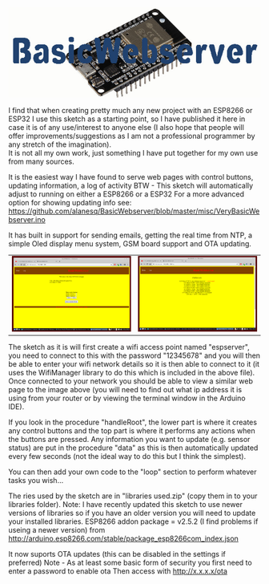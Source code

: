 <p align="center"><img src="/Images/BasicWebserver.jpg"/></p>
                    
I find that when creating pretty much any new project with an ESP8266 or ESP32 I use this sketch as a starting point, 
so I have published it here in case it is of any use/interest to anyone else (I also hope that people will offer 
improvements/suggestions as I am not a professional programmer by any stretch of the imagination).  
It is not all my own work, just something I have put together for my own use from many sources.

It is the easiest way I have found to serve web pages with control buttons, updating information, a log of activity
BTW - This sketch will automatically adjust to running on either a ESP8266 or a ESP32
For a more advanced option for showing updating info see: https://github.com/alanesq/BasicWebserver/blob/master/misc/VeryBasicWebserver.ino

It has built in support for sending emails, getting the real time from NTP, a simple Oled display menu system, GSM board support and OTA updating.

<table><tr>
  <td><img src="/Images/Screenshot1.png" /></td>
  <td><img src="/Images/Screenshot2.png" /></td>
</tr></table>   

The sketch as it is will first create a wifi access point named "espserver", you need to connect to this with the 
password "12345678" and you will then be able to enter your wifi network details so it is then able to connect to it 
(it uses the WifiManager library to do this which is included in the above file).  Once connected to your network you 
should be able to view a similar web page to the image above (you will need to find out what ip address it is using from 
your router or by viewing the terminal window in the Arduino IDE).

If you look in the procedure "handleRoot", the lower part is where it creates any control buttons and the top part is 
where it performs any actions when the buttons are pressed.  Any information you want to update (e.g. sensor status) 
are put in the procedure "data" as this is then automatically updated every few seconds (not the ideal way to do this 
but I think the simplest).

You can then add your own code to the "loop" section to perform whatever tasks you wish...

The ries used by the sketch are in "libraries used.zip" (copy them in to your libraries folder).
Note: I have recently updated this sketch to use newer versions of libraries so if you have an older version you will
      need to update your installed libraries.
ESP8266 addon package = v2.5.2     (I find problems if useing a newer version)
    from http://arduino.esp8266.com/stable/package_esp8266com_index.json

It now suports OTA updates (this can be disabled in the settings if preferred)
      Note - As at least some basic form of security you first need to enter a password to enable ota
             Then access with    http://x.x.x.x/ota
